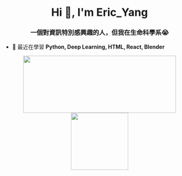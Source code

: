 <h1 align="center">Hi 👋, I'm Eric_Yang</h1>
<h3 align="center">一個對資訊特別感興趣的人，但我在生命科學系😭</h3>

- 🌱 最近在學習 **Python, Deep Learning, HTML, React, Blender**  


<p align='center'>
<a href="https://github.com/EricYang801/github-readme-stats">
<img height=150 width=400 src="https://github-readme-activity-graph.vercel.app/graph?username=EricYang801&bg_color=ffffff&color=000000&line=000000&point=000000&area=true&hide_border=true)](https://github.com/ashutosh00710/github-readme-activity-graph"/></a>
<a href="https://github.com/EricYang801/github-readme-stats">
<img height=150 src="https://github-readme-stats.vercel.app/api/top-langs/?username=EricYang801&layout=compact"/></a>
</p>
